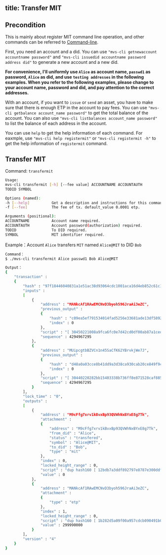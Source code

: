 title: Transfer MIT
---

## Precondition
This is mainly about register MIT command line operation, and other commands can be referred to [Command-line](command-line.html).

First, you need an account and a did. You can use `"mvs-cli getnewaccount accountname password"` and `"mvs-cli issuedid accountname password address did"` to generate a new account and a new did.

**For convenience, I'll uniformly use `Alice` as account name, `passwd1` as password, `Alice` as did, and use `testing addresses` in the following examples. When you refer to the following examples, please change to your account name, password and did, and pay attention to the correct addresses.**

With an account, if you want to `issue` or `send` an asset, you have to make sure that there is enough ETP in the account to pay fees. You can use `"mvs-cli getbalance account_name password"` to get the total balance of the account. You can also use `"mvs-cli listbalances account_name password"` to list the balance of each address in the account.

You can use `help` to get the help information of each command. For eaxmple, use `"mvs-cli help registermit"` or `"mvs-cli registermit -h"` to get the help information of `registermit` command.

## Transfer MIT
Command: `transfermit`

```bash
Usage:
mvs-cli transfermit [-h] [--fee value] ACCOUNTNAME ACCOUNTAUTH    
TODID SYMBOL     

Options (named):
-h [--help]          Get a description and instructions for this command.
-f [--fee]           The fee of tx. default_value 0.0001 etp.

Arguments (positional):
ACCOUNTNAME          Account name required.
ACCOUNTAUTH          Account password(authorization) required.
TODID                To DID required.
SYMBOL               MIT identifier required.
```

Example：Account `Alice` transfers `MIT` named `Alice@MIT` to DID `Bob`
```bash
Command：
$ ./mvs-cli transfermit Alice passwd1 Bob Alice@MIT

Output：
{
	"transaction" : 
	{
		"hash" : "97f18446040831a1e51ac38d93064cdc1001aca16d4eb852c61c1f5ed602f78c",
		"inputs" : 
		[
			{
				"address" : "MANkcAf1RAwEMCNvD3byoh596JraAi3eZC",
				"previous_output" : 
				{
					"hash" : "c09ea5ef791534014fad5256e33681ade13df5892a8e5d3844b927bbb3c62b3f",
					"index" : 0
				},
				"script" : "[ 30450221008a9fca6fc0e7d42cd0df00ab87a1cedc19b22add25ea106698ab3d839cb31db802201892c5bf55d2cbbe663f893c92a862c5c065b3f532ea47e5380427627b3ebaf001 ] [ 03b714ee6fa096be717f68775e507fc87579aaca5eaf7e0393671563a5ff8ea0b2 ]",
				"sequence" : 4294967295
			},
			{
				"address" : "MUipcgtbBZVCn1n45SaCfK62YBrvkjWe7J",
				"previous_output" : 
				{
					"hash" : "d48a0a03cce8b41dd9a3d38ca930cab20ce849f9c952ae996c3e82d5d8b18c8f",
					"index" : 0
				},
				"script" : "[ 30440220282bb15403338b736ff8e871528caf88528d7f9b77f72cb953489b94436e86b902204e2be80df47678187badef8577e699a615f865891ff5a00635a70141ccdb3b3701 ] [ 025ba481942947bd28613ac58a4ce7fae897e14ef113aca8b4dd76cd0fa2de0558 ]",
				"sequence" : 4294967295
			}
		],
		"lock_time" : "0",
		"outputs" : 
		[
			{
				"address" : "M9cFfg7xrv1kBvxBp93QVWhNxBYxE8g7Tk",
				"attachment" : 
				{
					"address" : "M9cFfg7xrv1kBvxBp93QVWhNxBYxE8g7Tk",
					"from_did" : "Alice",
					"status" : "transfered",
					"symbol" : "Alice@MIT",
					"to_did" : "Bob",
					"type" : "mit"
				},
				"index" : 0,
				"locked_height_range" : 0,
				"script" : "dup hash160 [ 12bdb7a3ddf892797e8787e300ddf0413977726c ] equalverify checksig",
				"value" : 0
			},
			{
				"address" : "MANkcAf1RAwEMCNvD3byoh596JraAi3eZC",
				"attachment" : 
				{
					"type" : "etp"
				},
				"index" : 1,
				"locked_height_range" : 0,
				"script" : "dup hash160 [ 1b282d5a09f00a957cdcb090491b00a4fc0ebb59 ] equalverify checksig",
				"value" : 299990000
			}
		],
		"version" : "4"
	}
}
```
